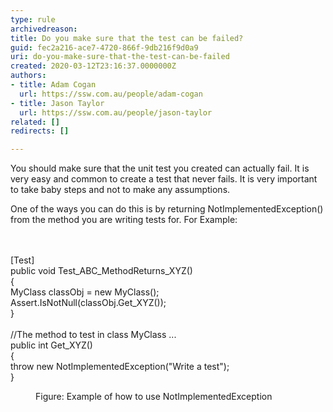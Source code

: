 ```yaml
---
type: rule
archivedreason: 
title: Do you make sure that the test can be failed?
guid: fec2a216-ace7-4720-866f-9db216f9d0a9
uri: do-you-make-sure-that-the-test-can-be-failed
created: 2020-03-12T23:16:37.0000000Z
authors:
- title: Adam Cogan
  url: https://ssw.com.au/people/adam-cogan
- title: Jason Taylor
  url: https://ssw.com.au/people/jason-taylor
related: []
redirects: []

---
```



<p class="ssw15-rteElement-P">You should make sure that the unit test you created can actually fail. It is very easy and common to create a test that never fails. It is very important to take baby steps and not to make any assumptions.</p>One of the ways you can do this is by returning NotImplementedException() from the method you are writing tests for. For Example&#58;<br>
<br><excerpt class='endintro'></excerpt><br>
<p class="ssw15-rteElement-CodeArea">[Test]<br> public void Test_ABC_MethodReturns_XYZ()<br> &#123;<br> MyClass classObj = new MyClass();<br> Assert.IsNotNull(classObj.Get_XYZ());<br> &#125;<br> <br> //The method to test in class MyClass ...<br> public int Get_XYZ()<br> &#123;<br> throw new NotImplementedException(&quot;Write a test&quot;);<br> &#125;</p><dd class="ssw15-rteElement-FigureNormal">Figure&#58; Example of how to use NotImplementedException​​​<br></dd>


